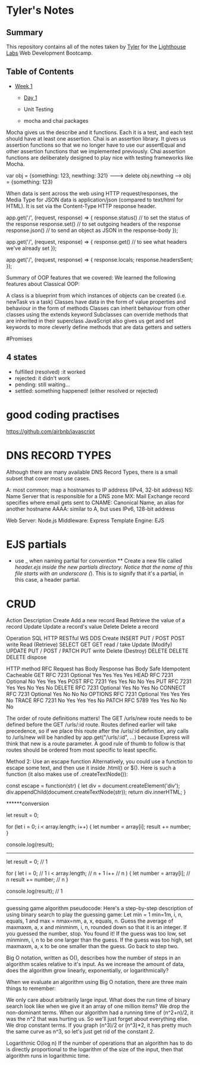 # Tyler's Notes
## Summary
This repository contains all of the notes taken by [Tyler](https://github.com/tylercaceres) for the [Lighthouse Labs](https://www.lighthouselabs.ca/) Web Development Bootcamp.
## Table of Contents
* [Week 1](/Week_1)
  * [Day 1](/Week_1/Day_1)
  
  * Unit Testing
   * mocha and chai packages
   
 Mocha gives us the describe and it functions. Each it is a test, and each test should have at least one assertion.
 Chai is an assertion library. It gives us assertion functions so that we no longer have to use our assertEqual and other assertion functions that we implemented previously. Chai assertion functions are deliberately designed to play nice with testing frameworks like Mocha.


var obj = {something: 123, newthing: 321} ---> delete obj.newthing --> obj = {something: 123}

When data is sent across the web using HTTP request/responses, the Media Type for JSON data is application/json (compared to text/html for HTML). It is set via the Content-Type HTTP response header.

app.get('/', (request, response) => {
  response.status() // to set the status of the response
  response.set() // to set outgoing headers of the response
  response.json() // to send an object as JSON in the response-body
});

app.get('/', (request, response) => {
  response.get() // to see what headers we've already set
});

app.get('/', (request, response) => {
  response.locals;
  response.headersSent;
});

Summary of OOP features that we covered:
We learned the following features about Classical OOP:

A class is a blueprint from which instances of objects can be created (i.e. newTask vs a task)
Classes have data in the form of value properties and behaviour in the form of methods
Classes can inherit behaviour from other classes using the extends keyword
Subclasses can override methods that are inherited in their superclass
JavaScript also gives us get and set keywords to more cleverly define methods that are data getters and setters

#Promises
## 4 states
- fulfilled (resolved) :it worked
- rejected: it didn't work
- pending: still waiting...
- settled: something happened! (either resolved or rejected)

# good coding practises
https://github.com/airbnb/javascript

# DNS RECORD TYPES
Although there are many available DNS Record Types, there is a small subset that cover most use cases.

A: most common; map a hostnames to IP address (IPv4, 32-bit address)
NS: Name Server that is responsible for a DNS zone
MX: Mail Exchange record specifies where email gets sent to
CNAME: Canonical Name, an alias for another hostname
AAAA: similar to A, but uses IPv6, 128-bit address

Web Server: Node.js
Middleware: Express
Template Engine: EJS

# EJS partials
* use _ when naming partial for convention 
** Create a new file called _header.ejs inside the new partials directory.
Notice that the name of this file starts with an underscore (_). This is to signify that it's a partial, in this case, a header partial.

# CRUD
Action	Description
Create	Add a new record
Read	Retrieve the value of a record
Update	Update a record's value
Delete	Delete a record

Operation	SQL	HTTP	RESTful WS	DDS
Create	INSERT	PUT / POST	POST	write
Read (Retrieve)	SELECT	GET	GET	read / take
Update (Modify)	UPDATE	PUT / POST / PATCH	PUT	write
Delete (Destroy)	DELETE	DELETE	DELETE	dispose


HTTP method	RFC	Request has Body	Response has Body	Safe	Idempotent	Cacheable
GET	RFC 7231	Optional	Yes	Yes	Yes	Yes
HEAD	RFC 7231	Optional	No	Yes	Yes	Yes
POST	RFC 7231	Yes	Yes	No	No	Yes
PUT	RFC 7231	Yes	Yes	No	Yes	No
DELETE	RFC 7231	Optional	Yes	No	Yes	No
CONNECT	RFC 7231	Optional	Yes	No	No	No
OPTIONS	RFC 7231	Optional	Yes	Yes	Yes	No
TRACE	RFC 7231	No	Yes	Yes	Yes	No
PATCH	RFC 5789	Yes	Yes	No	No	No

The order of route definitions matters! The GET /urls/new route needs to be defined before the GET /urls/:id route. Routes defined earlier will take precedence, so if we place this route after the /urls/:id definition, any calls to /urls/new will be handled by app.get("/urls/:id", ...) because Express will think that new is a route parameter. A good rule of thumb to follow is that routes should be ordered from most specific to least specific.

Method 2: Use an escape function
Alternatively, you could use a function to escape some text, and then use it inside .html() or $(). Here is such a function (it also makes use of .createTextNode()):

const escape =  function(str) {
  let div = document.createElement('div');
  div.appendChild(document.createTextNode(str));
  return div.innerHTML;
}


******conversion

let result = 0;

for (let i = 0; i < array.length; i++) {
  let number = array[i];
  result += number;
}

console.log(result);
**********

let result = 0; // 1

for (
  let i = 0; // 1
  i < array.length; // n + 1
  i++ // n
) {
  let number = array[i]; // n
  result += number; // n
}

console.log(result); // 1

*****

guessing game algorithm pseudocode:
Here's a step-by-step description of using binary search to play the guessing game:
Let min = 1 min=1m, i, n, equals, 1 and max = nmax=nm, a, x, equals, n.
Guess the average of maxmaxm, a, x and minminm, i, n, rounded down so that it is an integer.
If you guessed the number, stop. You found it!
If the guess was too low, set minminm, i, n to be one larger than the guess.
If the guess was too high, set maxmaxm, a, x to be one smaller than the guess.
Go back to step two.



Big O notation, written as O(), describes how the number of steps in an algorithm scales relative to it's input. As we increase the amount of data, does the algorithm grow linearly, exponentially, or logarithmically?

When we evaluate an algorithm using Big O notation, there are three main things to remember:

We only care about arbitrarily large input.
What does the run time of binary search look like when we give it an array of one million items?
We drop the non-dominant terms.
When our algorithm had a running time of (n^2+n)/2, it was the n^2 that was hurting us. So we'll just forget about everything else.
We drop constant terms.
If you graph (n^3)/2 or (n^3)*2, it has pretty much the same curve as n^3, so let's just get rid of the constant 2.


Logarithmic O(log n)
If the number of operations that an algorithm has to do is directly proportional to the logarithm of the size of the input, then that algorithm runs in logarithmic time.
